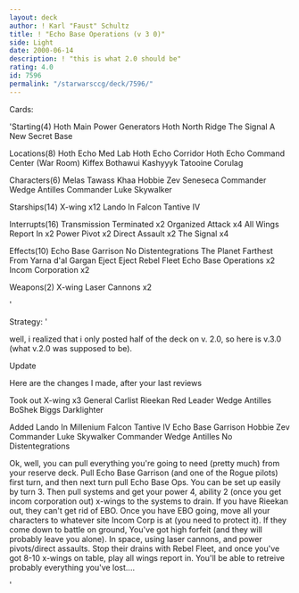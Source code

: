 ```yaml
---
layout: deck
author: ! Karl "Faust" Schultz
title: ! "Echo Base Operations (v 3 0)"
side: Light
date: 2000-06-14
description: ! "this is what 2.0 should be"
rating: 4.0
id: 7596
permalink: "/starwarsccg/deck/7596/"
---
```

Cards: 

'Starting(4)
Hoth Main Power Generators
Hoth North Ridge
The Signal
A New Secret Base

Locations(8)
Hoth Echo Med Lab
Hoth Echo Corridor
Hoth Echo Command Center (War Room)
Kiffex
Bothawui
Kashyyyk
Tatooine
Corulag

Characters(6)
Melas
Tawass Khaa
Hobbie
Zev Seneseca
Commander Wedge Antilles
Commander Luke Skywalker

Starships(14)
X-wing x12
Lando In Falcon
Tantive IV

Interrupts(16)
Transmission Terminated x2
Organized Attack x4
All Wings Report In x2
Power Pivot x2
Direct Assault x2
The Signal x4

Effects(10)
Echo Base Garrison
No Distentegrations
The Planet Farthest From
Yarna d'al Gargan
Eject Eject
Rebel Fleet
Echo Base Operations x2
Incom Corporation x2

Weapons(2)
X-wing Laser Cannons x2










'

Strategy: '

well, i realized that i only posted half of the deck on v. 2.0, so here is v.3.0 (what v.2.0 was supposed to be).

Update

Here are the changes I made, after your last reviews

Took out
X-wing x3
General Carlist Rieekan
Red Leader
Wedge Antilles
BoShek
Biggs Darklighter

Added
Lando In Millenium Falcon
Tantive IV
Echo Base Garrison
Hobbie
Zev
Commander Luke Skywalker
Commander Wedge Antilles
No Distentegrations


Ok, well, you can pull everything you're going to need (pretty much) from your reserve deck. Pull Echo Base Garrison (and one of the Rogue pilots) first turn, and then next turn pull Echo Base Ops. You can be set up easily by turn 3. Then pull systems and get your power 4, ability 2 (once you get incom corporation out) x-wings to the systems to drain. If you have Rieekan out, they can't get rid of EBO. Once you have EBO going, move all your characters to whatever site Incom Corp is at (you need to protect it). If they come down to battle on ground, You've got high forfeit (and they will probably leave you alone). In space, using laser cannons, and power pivots/direct assaults. Stop their drains with Rebel Fleet, and once you've got 8-10 x-wings on table, play all wings report in. You'll be able to retreive probably everything you've lost....










'
